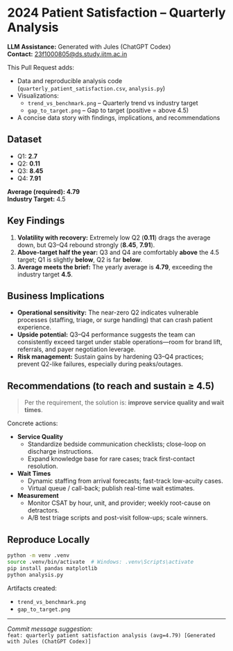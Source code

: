 # 2024 Patient Satisfaction – Quarterly Analysis

**LLM Assistance:** Generated with Jules (ChatGPT Codex)  
**Contact:** 23f1000805@ds.study.iitm.ac.in


This Pull Request adds:
- Data and reproducible analysis code (`quarterly_patient_satisfaction.csv`, `analysis.py`)
- Visualizations:
  - `trend_vs_benchmark.png` – Quarterly trend vs industry target
  - `gap_to_target.png` – Gap to target (positive = above 4.5)
- A concise data story with findings, implications, and recommendations

## Dataset
- Q1: **2.7**  
- Q2: **0.11**  
- Q3: **8.45**  
- Q4: **7.91**  

**Average (required): 4.79**  
**Industry Target:** 4.5

## Key Findings
1. **Volatility with recovery:** Extremely low Q2 (**0.11**) drags the average down, but Q3–Q4 rebound strongly (**8.45**, **7.91**).
2. **Above-target half the year:** Q3 and Q4 are comfortably **above** the 4.5 target; Q1 is slightly **below**, Q2 is far **below**.
3. **Average meets the brief:** The yearly average is **4.79**, exceeding the industry target **4.5**.

## Business Implications
- **Operational sensitivity:** The near-zero Q2 indicates vulnerable processes (staffing, triage, or surge handling) that can crash patient experience.
- **Upside potential:** Q3–Q4 performance suggests the team can consistently exceed target under stable operations—room for brand lift, referrals, and payer negotiation leverage.
- **Risk management:** Sustain gains by hardening Q3–Q4 practices; prevent Q2-like failures, especially during peaks/outages.

## Recommendations (to reach and sustain ≥ 4.5)
> Per the requirement, the solution is: **improve service quality and wait times**.

Concrete actions:
- **Service Quality**
  - Standardize bedside communication checklists; close-loop on discharge instructions.
  - Expand knowledge base for rare cases; track first-contact resolution.
- **Wait Times**
  - Dynamic staffing from arrival forecasts; fast-track low-acuity cases.
  - Virtual queue / call-back; publish real-time wait estimates.
- **Measurement**
  - Monitor CSAT by hour, unit, and provider; weekly root-cause on detractors.
  - A/B test triage scripts and post-visit follow-ups; scale winners.

## Reproduce Locally
```bash
python -m venv .venv
source .venv/bin/activate  # Windows: .venv\Scripts\activate
pip install pandas matplotlib
python analysis.py
```

Artifacts created:
- `trend_vs_benchmark.png`
- `gap_to_target.png`

---

_Commit message suggestion:_  
`feat: quarterly patient satisfaction analysis (avg=4.79) [Generated with Jules (ChatGPT Codex)]`
